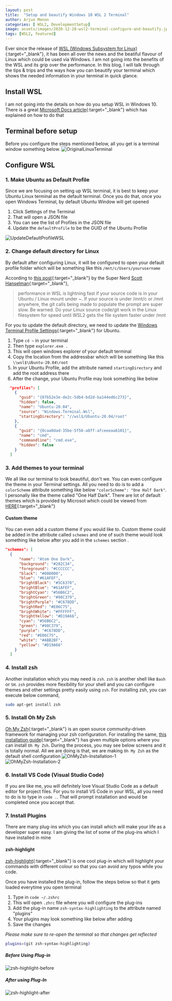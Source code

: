 ```yaml
---
layout: post
title:  "Setup and beautify Windows 10 WSL 2 Terminal"
author: Arjun Menon
categories: [ WSL2, DevelopmentSetup]
image: assets/images/2020-12-28-wsl2-terminal-configure-and-beautify.jpg
tags: [WSL2, featured]
---
```

Ever since the release of [WSL (Windows Subsystem for Linux)](https://docs.microsoft.com/en-us/windows/wsl/about){:target="_blank"}, it has been all over the news and the beatiful flavour of Linux which could be used via Windows. I am not going into the benefits of the WSL and its grip over the performance. In this blog, I will talk through the tips & trips and the ways how you can beautify your terminal which shows the needed information in your terminal in quick glance.

## Install WSL

I am not going into the details on how do you setup WSL in Windows 10. There is a great [Microsoft Docs article](https://docs.microsoft.com/en-us/windows/wsl/install-win10){:target="_blank"} which has explained on how to do that

## Terminal before setup

Before you configure the steps mentioned below, all you get is a terminal window something below.
![OriginalLinuxTerminal](../assets/images/blog-usedimages/2020-12-28_1_OriginalScreen.png)

## Configure WSL

### 1. Make Ubuntu as Default Profile

Since we are focusing on setting up WSL terminal, it is best to keep your Ubuntu Linux terminal as the default terminal. Once you do that, once you open Windows Terminal, by default Ubuntu Window will get opened

1. Click Settings of the Terminal
2. That will open a JSON file
3. You can see the list of Profiles in the JSON file
4. Update the `defaultProfile` to be the GUID of the Ubuntu Profile

![UpdateDefaultProfileWSL](../assets/images/blog-usedimages/2020-12-28_2_UpdateWSL%20Profile.png)

### 2. Change default directory for Linux

By default after configuring Linux, it will be configured to open your default profile folder which will be something like this ```/mnt/c/Users/yourusername```

According to [this post](https://www.hanselman.com/blog/its-time-for-you-to-install-windows-terminal){:target="_blank"} by the Super Nerd [Scott Hanselman](https://twitter.com/shanselman){:target="_blank"},

>
> performance in WSL is lightning fast if your source code is in your Ubuntu / Linux mount under ~.
> If your source is under /mnt/c or /mnt anywhere, the git calls being made to populate the prompt are super slow.
> Be warned. Do your Linux source code/git work in the Linux filesystem for speed until WSL2 gets the file system faster under /mnt

For you to update the default directory, we need to update the [Windows Terminal Profile Settings](https://docs.microsoft.com/en-us/windows/terminal/customize-settings/profile-settings){:target="_blank"} for Ubuntu.

1. Type `cd ~` in your terminal
2. Then type `explorer.exe .`
3. This will open windows explorer of your default terminal
4. Copy the location from the addressbar which will be something like this `\\wsl$\Ubuntu-20.04\root`
5. In your Ubuntu Profile, add the attribute named `startingDirectory` and add the root address there
6. After the change, your Ubuntu Profile may look something like below

```json
  "profiles": [
    {
      "guid": "{07b52e3e-de2c-5db4-bd2d-ba144ed6c273}",
      "hidden": false,
      "name": "Ubuntu-20.04",
      "source": "Windows.Terminal.Wsl",
      "startingDirectory": "//wsl$/Ubuntu-20.04/root"
    },
    {
      "guid": "{0caa0dad-35be-5f56-a8ff-afceeeaa6101}",
      "name": "cmd",
      "commandline": "cmd.exe",
      "hidden": false
    }
  ]
  ```

### 3. Add themes to your terminal

  We all like our terminal to look beautiful, don't we. You can even configure the theme in your Terminal settings. All you need to do is to add a `colorScheme` attribute something like below
  ```"colorScheme": "One Half Dark"```. I personally like the theme called "One Half Dark". There are lot of default themes which is provided by Microsot which could be viewed from [HERE](https://docs.microsoft.com/en-us/windows/terminal/customize-settings/color-schemes#included-color-schemes){:target="_blank"}

#### Custom theme

  You can even add a custom theme if you would like to. Custom theme could be added in the attribute called `schemes` and one of such theme would look something like below after you add in the `schemes` section .

```json
"schemes": [
  {
      "name": "Atom One Dark",
      "background": "#282C34",
      "foreground": "#CCCCCC",
      "black": "#000000",
      "blue": "#61AFEF",
      "brightBlack": "#5C6370",
      "brightBlue": "#61AFEF",
      "brightCyan": "#56B6C2",
      "brightGreen": "#98C379",
      "brightPurple": "#C678DD",
      "brightRed": "#E06C75",
      "brightWhite": "#FFFFFF",
      "brightYellow": "#D19A66",
      "cyan": "#56B6C2",
      "green": "#98C379",
      "purple": "#C678DD",
      "red": "#E06C75",
      "white": "#ABB2BF",
      "yellow": "#D19A66"
    }
  ]
  ```

### 4. Install zsh

Another installation which you may need is `zsh`. `zsh` is another shell like `Bash` or `SH`. `zsh` provides more flexibility for your shell and you can configure themes and other settings pretty easily using `zsh`.
For installing zsh, you can execute below command,

```bash
sudo apt-get install zsh
```

### 5. Install Oh My Zsh

[Oh My Zsh](https://ohmyz.sh/){:target="_blank"} is an open source community-driven framework for managing your zsh configuration. For installing the same, [this installation guide](https://ohmyz.sh/#install){:target="_blank"} has given multiple options where you can install `Oh My Zsh`.
During the process, you may see below screens and it is totally normal. All we are doing is that, we are making `Oh My Zsh` as the default shell configuration
![OhMyZsh-Installation-1](../assets/images/blog-usedimages/2020-12-28_3_installohmyzsh-1.png)
![OhMyZsh-Installation-2](../assets/images/blog-usedimages/2020-12-28_3_installohmyzsh-2.png)

### 6. Install VS Code (Visual Studio Code)

If you are like me, you will definitely love Visual Studio Code as a default editor for project files. For you to install VS Code in your WSL, all you need to do is to type in `code .`. That will prompt installation and would be completed once you accept that.

### 7. Install Plugins

There are many plug-ins which you can install which will make your life as a developer super easy. I am giving the list of some of the plug-ins which I have installed in mine

#### zsh-highlight

[zsh-highlight](https://github.com/zsh-users/zsh-syntax-highlighting){:target="_blank"} is one cool plug-in which will highlight your commands with different colour so that you can avoid any typos while you code.

Once you have installed the plug-in, follow the steps below so that it gets loaded everytime you open terminal

1. Type in `code ~/.zshrc`
2. This will open `.zhrc` file where you will configure the plug-ins
3. Add the plug-in name `zsh-syntax-highlighting` to the attribute named "plugins"
4. Your plugins may look something like below after adding
5. Save the changes

*Please make sure to re-open the terminal so that changes get reflected*

```bash
plugins=(git zsh-syntax-highlighting)
```

##### Before Using Plug-in

![zsh-highlight-before](../assets/images/blog-usedimages/2020-12-28_4_zsh-highlight-1.png)

##### After using Plug-In

![zsh-highlight-after](../assets/images/blog-usedimages/2020-12-28_4_zsh-highlight-2.png)
